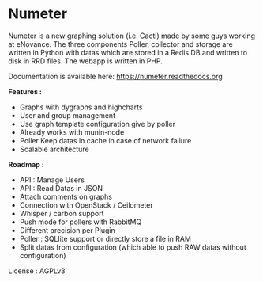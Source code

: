 # Numeter
Numeter is a new graphing solution (i.e. Cacti) made by some
guys working at eNovance. The three components Poller, collector and storage are written in Python with datas which are
stored in a Redis DB and written to disk in RRD files. The webapp is written in PHP.

Documentation is available here: https://numeter.readthedocs.org

**Features :**
* Graphs with dygraphs and highcharts
* User and group management
* Use graph template configuration give by poller
* Already works with munin-node
* Poller Keep datas in cache in case of network failure
* Scalable architecture

**Roadmap :**
* API : Manage Users
* API : Read Datas in JSON
* Attach comments on graphs
* Connection with OpenStack / Ceilometer
* Whisper / carbon support
* Push mode for pollers with RabbitMQ
* Different precision per Plugin
* Poller : SQLlite support or directly store a file in RAM
* Split datas from configuration (which able to push RAW datas without configuration)


License : AGPLv3
